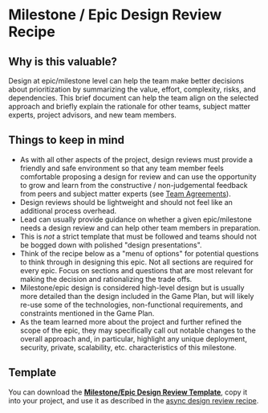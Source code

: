 # Milestone / Epic Design Review Recipe

## Why is this valuable?

Design at epic/milestone level can help the team make better decisions about prioritization by summarizing the value, effort, complexity, risks, and dependencies. This brief document can help the team align on the selected approach and briefly explain the rationale for other teams, subject matter experts, project advisors, and new team members.

## Things to keep in mind

* As with all other aspects of the project, design reviews must provide a friendly and safe environment so that any team member feels comfortable proposing a design for review and can use the opportunity to grow and learn from the constructive / non-judgemental feedback from peers and subject matter experts (see [Team Agreements](../../agile-development/team-agreements)).
* Design reviews should be lightweight and should not feel like an additional process overhead.
* Lead can usually provide guidance on whether a given epic/milestone needs a design review and can help other team members in preparation.
* This is *not* a strict template that must be followed and teams should not be bogged down with polished "design presentations".
* Think of the recipe below as a "menu of options" for potential questions to think through in designing this epic. Not all sections are required for every epic. Focus on sections and questions that are most relevant for making the decision and rationalizing the trade offs.
* Milestone/epic design is considered high-level design but is usually more detailed than the design included in the Game Plan, but will likely re-use some of the technologies, non-functional requirements, and constraints mentioned in the Game Plan.
* As the team learned more about the project and further refined the scope of the epic, they may specifically call out notable changes to the overall approach and, in particular, highlight any unique deployment, security, private, scalability, etc. characteristics of this milestone.

## Template

You can download the **[Milestone/Epic Design Review Template](./milestone-epic-design-review-template.md)**, copy it into your project, and use it as described in the [async design review recipe](./async-design-reviews.md).
